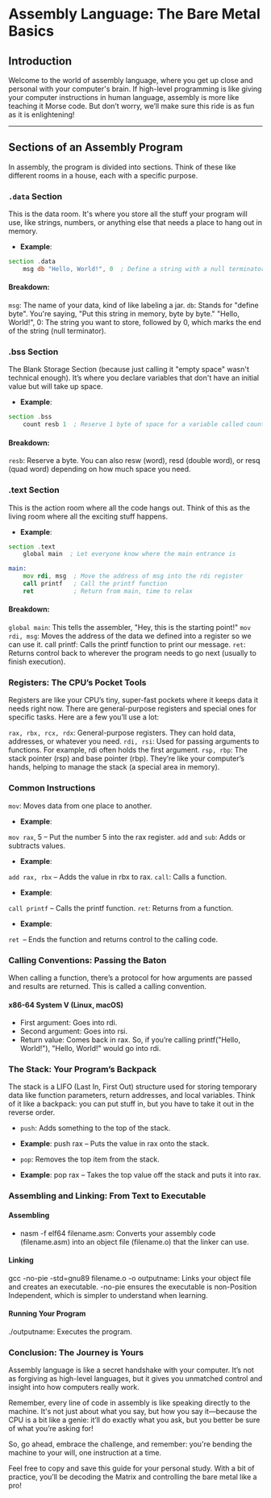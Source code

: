 # Assembly Language: The Bare Metal Basics

## Introduction

Welcome to the world of assembly language, where you get up close and personal with your computer's brain. If high-level programming is like giving your computer instructions in human language, assembly is more like teaching it Morse code. But don’t worry, we’ll make sure this ride is as fun as it is enlightening!

---

## Sections of an Assembly Program
In assembly, the program is divided into sections. Think of these like different rooms in a house, each with a specific purpose.

### `.data` Section
This is the data room. It's where you store all the stuff your program will use, like strings, numbers, or anything else that needs a place to hang out in memory.

- **Example**:

```asm
section .data
    msg db "Hello, World!", 0  ; Define a string with a null terminator
```
#### Breakdown:

`msg`: The name of your data, kind of like labeling a jar.
`db`: Stands for "define byte". You're saying, "Put this string in memory, byte by byte."
"Hello, World!", 0: The string you want to store, followed by 0, which marks the end of the string (null terminator).

### .bss Section

The Blank Storage Section (because just calling it "empty space" wasn't technical enough). It’s where you declare variables that don't have an initial value but will take up space.

- **Example**:

```asm
section .bss
    count resb 1  ; Reserve 1 byte of space for a variable called count
```
#### Breakdown:

`resb`: Reserve a byte. You can also resw (word), resd (double word), or resq (quad word) depending on how much space you need.

### .text Section

This is the action room where all the code hangs out. Think of this as the living room where all the exciting stuff happens.

- **Example**:

```asm
section .text
    global main  ; Let everyone know where the main entrance is

main:
    mov rdi, msg  ; Move the address of msg into the rdi register
    call printf   ; Call the printf function
    ret           ; Return from main, time to relax
```

#### Breakdown:

`global main`: This tells the assembler, "Hey, this is the starting point!"
`mov rdi, msg`: Moves the address of the data we defined into a register so we can use it.
call printf: Calls the printf function to print our message.
`ret`: Returns control back to wherever the program needs to go next (usually to finish execution).


### Registers: The CPU’s Pocket Tools

Registers are like your CPU’s tiny, super-fast pockets where it keeps data it needs right now. There are general-purpose registers and special ones for specific tasks. Here are a few you’ll use a lot:

`rax, rbx, rcx, rdx`: General-purpose registers. They can hold data, addresses, or whatever you need.
`rdi, rsi`: Used for passing arguments to functions. For example, rdi often holds the first argument.
`rsp, rbp`: The stack pointer (rsp) and base pointer (rbp). They’re like your computer’s hands, helping to manage the stack (a special area in memory).

### Common Instructions

`mov`: Moves data from one place to another.

- **Example**:

`mov rax`, 5 – Put the number 5 into the rax register.
`add` and `sub`: Adds or subtracts values.

- **Example**:

`add rax, rbx` – Adds the value in rbx to rax.
`call`: Calls a function.

- **Example**:

`call printf` – Calls the printf function.
`ret`: Returns from a function.

- **Example**:

`ret `– Ends the function and returns control to the calling code.

### Calling Conventions: Passing the Baton
When calling a function, there’s a protocol for how arguments are passed and results are returned. This is called a calling convention.

#### x86-64 System V (Linux, macOS)
- First argument: Goes into rdi.
- Second argument: Goes into rsi.
- Return value: Comes back in rax.
So, if you’re calling printf("Hello, World!"), "Hello, World!" would go into rdi.

### The Stack: Your Program’s Backpack
The stack is a LIFO (Last In, First Out) structure used for storing temporary data like function parameters, return addresses, and local variables. Think of it like a backpack: you can put stuff in, but you have to take it out in the reverse order.

- `push`: Adds something to the top of the stack.
- **Example**: push rax – Puts the value in rax onto the stack.

- `pop`: Removes the top item from the stack.
- **Example**: pop rax – Takes the top value off the stack and puts it into rax.


### Assembling and Linking: From Text to Executable
#### Assembling
- nasm -f elf64 filename.asm: Converts your assembly code (filename.asm) into an object file (filename.o) that the linker can use.
#### Linking
gcc -no-pie -std=gnu89 filename.o -o outputname: Links your object file and creates an executable. -no-pie ensures the executable is non-Position Independent, which is simpler to understand when learning.
#### Running Your Program
./outputname: Executes the program.


### Conclusion: The Journey is Yours
Assembly language is like a secret handshake with your computer. It’s not as forgiving as high-level languages, but it gives you unmatched control and insight into how computers really work.

Remember, every line of code in assembly is like speaking directly to the machine. It's not just about what you say, but how you say it—because the CPU is a bit like a genie: it’ll do exactly what you ask, but you better be sure of what you’re asking for!

So, go ahead, embrace the challenge, and remember: you're bending the machine to your will, one instruction at a time.

Feel free to copy and save this guide for your personal study. With a bit of practice, you’ll be decoding the Matrix and controlling the bare metal like a pro!
